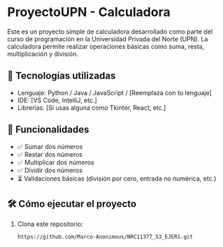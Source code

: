 # ProyectoUPN - Calculadora

Este es un proyecto simple de calculadora desarrollado como parte del curso de programación en la Universidad Privada del Norte (UPN). La calculadora permite realizar operaciones básicas como suma, resta, multiplicación y división.

## 🔧 Tecnologías utilizadas

- Lenguaje: Python / Java / JavaScript / [Reemplaza con tu lenguaje]
- IDE: [VS Code, IntelliJ, etc.]
- Librerías: [Si usas alguna como Tkinter, React, etc.]

## 🚀 Funcionalidades

- ✅ Sumar dos números
- ✅ Restar dos números
- ✅ Multiplicar dos números
- ✅ Dividir dos números
- ⏳ Validaciones básicas (división por cero, entrada no numérica, etc.)


## 🛠️ Cómo ejecutar el proyecto

1. Clona este repositorio:
   ```bash
   https://github.com/Marco-Anonimous/NRC11377_S3_EJER1.git
